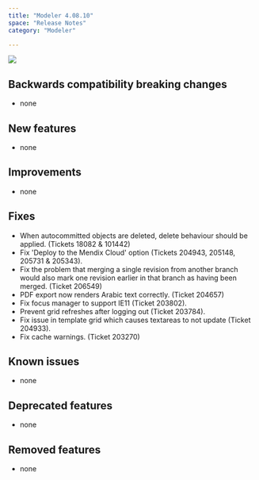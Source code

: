 ```yaml
---
title: "Modeler 4.08.10"
space: "Release Notes"
category: "Modeler"

---
```



_[![](attachments/11927558/13402126.png)](https://appstore.home.mendix.com/link/modelers/4.8.10)_

## <a name="backwards-compatibility-breaking-changes" rel="nofollow"></a>Backwards compatibility breaking changes

*   none

## <a name="new-features" rel="nofollow"></a>New features

*   none

## <a name="improvements" rel="nofollow"></a>Improvements

*   none

## <a name="fixes" rel="nofollow"></a>Fixes

*   When autocommitted objects are deleted, delete behaviour should be applied. (Tickets 18082 & 101442)
*   Fix 'Deploy to the Mendix Cloud' option (Tickets 204943, 205148, 205731 & 205343).
*   Fix the problem that merging a single revision from another branch would also mark one revision earlier in that branch as having been merged. (Ticket 206549)
*   PDF export now renders Arabic text correctly. (Ticket 204657)
*   Fix focus manager to support IE11 (Ticket 203802).
*   Prevent grid refreshes after logging out (Ticket 203784).
*   Fix issue in template grid which causes textareas to not update (Ticket 204933).
*   Fix cache warnings. (Ticket 203270)

## <a name="known-issues" rel="nofollow"></a>Known issues

*   none

## <a name="deprecated-features" rel="nofollow"></a>Deprecated features

*   none

## <a name="removed-features" rel="nofollow"></a>Removed features

*   none
